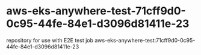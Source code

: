 # aws-eks-anywhere-test-71cff9d0-0c95-44fe-84e1-d3096d81411e-23
repository for use with E2E test job aws-eks-anywhere-test:71cff9d0-0c95-44fe-84e1-d3096d81411e-23
